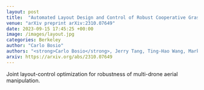 ```yaml
---
layout: post
title:  "Automated Layout Design and Control of Robust Cooperative Grasped-Load Aerial Transportation Systems"
venue: "arXiv preprint arXiv:2310.07649"
date: 2023-09-15 17:45:25 +00:00
image: /images/layout.jpg
categories: Berkeley
author: "Carlo Bosio"
authors: "<strong>Carlo Bosio</strong>, Jerry Tang, Ting-Hao Wang, Mark W. Mueller"
arxiv: https://arxiv.org/abs/2310.07649
---
```

Joint layout-control optimization for robustness of multi-drone aerial manipulation.
